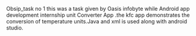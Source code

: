 Obsip_task no 1
this was a task given by Oasis infobyte while Android app development internship unit Converter App .the kfc app demonstrates the conversion of temperature units.Java and xml is used along with android studio.


